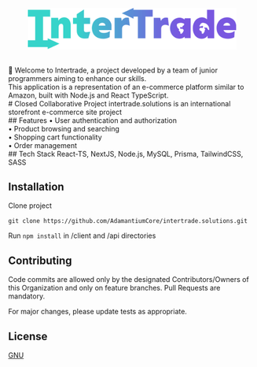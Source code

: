 <figure>
    <img src="client/public/svg/intertrade-wordmark.svg"
         alt="InterTrade Logo"
         width="600">
</figure>  
<br />  
👋 Welcome to Intertrade, a project developed by a team of junior programmers aiming to enhance our skills. <br /> 
This application is a representation of an e-commerce platform similar to Amazon, built with Node.js and React TypeScript. <br /> 
# Closed Collaborative Project
intertrade.solutions is an international storefront e-commerce site project <br /> 
## Features
• User authentication and authorization <br /> 
• Product browsing and searching <br /> 
• Shopping cart functionality <br /> 
• Order management <br /> 
## Tech Stack
React-TS, NextJS, Node.js, MySQL, Prisma, TailwindCSS, SASS

## Installation
Clone project
```
git clone https://github.com/AdamantiumCore/intertrade.solutions.git
```
Run ```npm install``` in /client and /api directories

## Contributing
Code commits are allowed only by the designated Contributors/Owners of this Organization and only on feature branches. Pull Requests are mandatory.

For major changes, please update tests as appropriate.

## License
[GNU](https://www.privacypolicies.com/blog/types-software-licenses/#Gnu_License)
